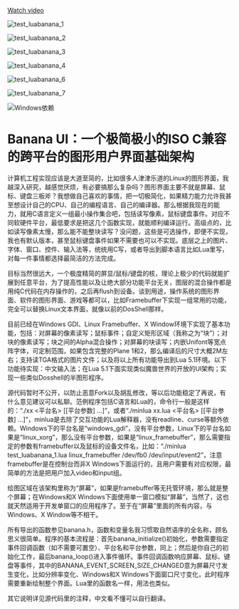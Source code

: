 [Watch video](https://user-images.githubusercontent.com/1294264/227157679-5ae997e0-90c9-47d7-beae-6c2432c939d8.webm)

![test_luabanana_1](https://user-images.githubusercontent.com/1294264/227215277-10d72a0a-f65a-4d91-9745-f9e3f7e013ea.png)

![test_luabanana_2](https://user-images.githubusercontent.com/1294264/227215377-2ebc9a45-13ac-45bb-b34c-09c4b883461c.png)

![test_luabanana_3](https://user-images.githubusercontent.com/1294264/227215394-4d8ea91e-0760-4954-a35c-b85bdf7e4a69.png)

![test_luabanana_4](https://user-images.githubusercontent.com/1294264/227215420-dd02f425-8f55-4354-a08e-876cefff36b7.png)

![test_luabanana_6](https://user-images.githubusercontent.com/1294264/227215493-6852e626-a138-4d86-9d98-275e58641fbc.png)

![test_luabanana_7](https://user-images.githubusercontent.com/1294264/227215518-a2a3425f-9385-4899-b7ff-77c2175aae28.png)

![Windows依赖](https://user-images.githubusercontent.com/1294264/227394389-682353e0-e006-4b50-a988-701ae1120f5b.png)

# Banana UI：一个极简极小的ISO C兼容的跨平台的图形用户界面基础架构

计算机工程实现应该是大道至简的，比如很多人津津乐道的Linux的图形界面，我越深入研究，越感觉厌烦，有必要搞那么复杂吗？图形界面主要不就是屏幕、鼠标、键盘三板斧？我想做自己喜欢的事情，把一切极简化，如果精力能力允许我甚至想设计自己的CPU、自己的编程语言、自己的编译器。那么根据我现在的能力，就用C语言定义一组最小操作集合吧，包括读写像素，鼠标键盘事件。对应不同软硬件平台，最低要求是把这几个函数实现，就能顺利编译运行。高级点的，比如读写像素太慢，那么能不能整块读写？没问题，这些是可选操作，即便不实现，我也有默认版本，甚至鼠标键盘事件如果不需要也可以不实现。底层之上的图片、字体、窗口、控件、输入法等，统统用C写，或者导出到脚本语言比如Lua里写，对每一件事情都选择最简洁的方法完成。

目标当然很远大，一个极度精简的屏显/鼠标/键盘的核，理论上极少的代码就能扩展到任意平台，为了提高性能以及让绝大部分功能平台无关，图层的混合操作都是用纯C代码在内存操作的，之后再flush到设备。谈到用途，操作系统的图形界面、软件的图形界面、游戏等都可以，比如Framebuffer下实现一组常用的功能，完全可以替换Linux文本界面，就像以前的DosShell那样。

目前已经在Windows GDI、Linux Framebuffer、X Window环境下实现了基本功能，包括：对屏幕的像素读写；鼠标事件；自定义矩形区域（我称之为“块”）；对块的像素读写；块之间的Alpha混合操作；对屏幕的块读写；内嵌Unifont等宽点阵字体，可定制范围，如果包含完整的Plane 1和2，那么编译后的尺寸大概2M左右；支持读TGA格式的图片文件；以及将以上所有功能导出到Lua 5.1环境。以下功能待实现：中文输入法；在Lua 5.1下面实现类似魔兽世界的开放的UI架构；实现一些类似Dosshell的半图形程序。

源代码暂时不公开，以防止恶意Fork以及胡乱修改，等以后功能稳定了再说，有什么意见建议可以私聊。范例程序包括C语言和Lua的，命令行一般是这样的：“./xx <平台名> [[平台参数] ...]”，或者“./minlua xx.lua <平台名> [[平台参数] ...]”，minlua是去除了交互功能的Lua解释器，没有readline、curse等额外依赖。Windows下的平台名是“windows_gdi”，没有平台参数，Linux下的平台名如果是“linux_xorg”，那么没有平台参数，如果是“linux_framebuffer”，那么需要指定的参数有framebuffer以及鼠标的设备文件名，比如：“./minlua test_luabanana_1.lua linux_framebuffer /dev/fb0 /dev/input/event2”，注意framebuffer是在控制台而非X Windows下面运行的，且用户需要有对应权限，最简单的方法是把用户加入video和input组。

绘图区域在该架构里称为“屏幕”，如果是framebuffer等无托管环境，那么就是整个屏幕；在Windows和X Windows下面使用单一窗口模拟“屏幕”，当然了，这也就天然适用于开发单窗口的应用程序了。至于在“屏幕”里面的所有内容，与Windows、X Window等不相干。

所有导出的函数参见banana.h，函数和变量名我习惯取自然语序的全名称，顾名思义很简单。程序的基本流程是：首先banana_initialize()初始化，参数需要指定事件回调函数（如不需要可置空）、平台名和平台参数，同上；然后是你自己的初始化工作，最后banana_loop()进入事件循环。事件回调函数响应屏幕、鼠标、键盘等事件，其中的BANANA_EVENT_SCREEN_SIZE_CHANGED意为屏幕尺寸发生变化，比如分辨率变化、Windows和X Windows下面窗口尺寸变化，此时程序需要重新绘制整个界面。Lua里的函数名一样，用法也类似。

其它说明详见源代码里的注释，中文看不懂可以自行翻译。

